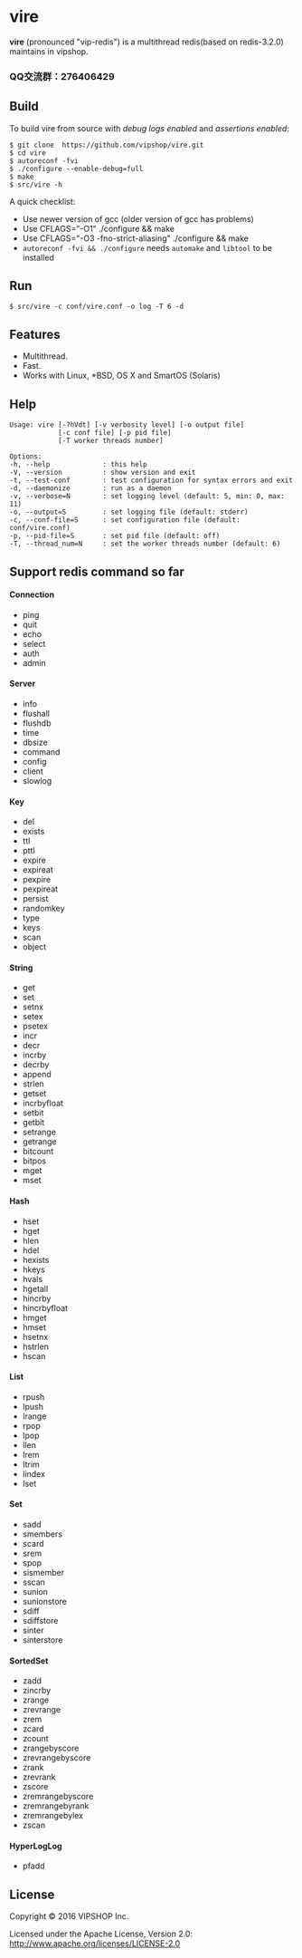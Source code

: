# vire

**vire** (pronounced "vip-redis") is a multithread redis(based on redis-3.2.0) maintains in vipshop.

### QQ交流群：276406429

## Build

To build vire from source with _debug logs enabled_ and _assertions enabled_:

    $ git clone  https://github.com/vipshop/vire.git
    $ cd vire
    $ autoreconf -fvi
    $ ./configure --enable-debug=full
    $ make
    $ src/vire -h

A quick checklist:

+ Use newer version of gcc (older version of gcc has problems)
+ Use CFLAGS="-O1" ./configure && make
+ Use CFLAGS="-O3 -fno-strict-aliasing" ./configure && make
+ `autoreconf -fvi && ./configure` needs `automake` and `libtool` to be installed

## Run

    $ src/vire -c conf/vire.conf -o log -T 6 -d

## Features

+ Multithread.
+ Fast.
+ Works with Linux, *BSD, OS X and SmartOS (Solaris)

## Help

    Usage: vire [-?hVdt] [-v verbosity level] [-o output file]
                [-c conf file] [-p pid file]
                [-T worker threads number]
    
    Options:
    -h, --help             : this help
    -V, --version          : show version and exit
    -t, --test-conf        : test configuration for syntax errors and exit
    -d, --daemonize        : run as a daemon
    -v, --verbose=N        : set logging level (default: 5, min: 0, max: 11)
    -o, --output=S         : set logging file (default: stderr)
    -c, --conf-file=S      : set configuration file (default: conf/vire.conf)
    -p, --pid-file=S       : set pid file (default: off)
    -T, --thread_num=N     : set the worker threads number (default: 6)

## Support redis command so far

#### Connection

+ ping
+ quit
+ echo
+ select
+ auth
+ admin

#### Server

+ info
+ flushall
+ flushdb
+ time
+ dbsize
+ command
+ config
+ client
+ slowlog

#### Key

+ del
+ exists
+ ttl
+ pttl
+ expire
+ expireat
+ pexpire
+ pexpireat
+ persist
+ randomkey
+ type
+ keys
+ scan
+ object

#### String

+ get
+ set
+ setnx
+ setex
+ psetex
+ incr
+ decr
+ incrby
+ decrby
+ append
+ strlen
+ getset
+ incrbyfloat
+ setbit
+ getbit
+ setrange
+ getrange
+ bitcount
+ bitpos
+ mget
+ mset

#### Hash

+ hset
+ hget
+ hlen
+ hdel
+ hexists
+ hkeys
+ hvals
+ hgetall
+ hincrby
+ hincrbyfloat
+ hmget
+ hmset
+ hsetnx
+ hstrlen
+ hscan

#### List

+ rpush
+ lpush
+ lrange
+ rpop
+ lpop
+ llen
+ lrem
+ ltrim
+ lindex
+ lset

#### Set

+ sadd
+ smembers
+ scard
+ srem
+ spop
+ sismember
+ sscan
+ sunion
+ sunionstore
+ sdiff
+ sdiffstore
+ sinter
+ sinterstore

#### SortedSet

+ zadd
+ zincrby
+ zrange
+ zrevrange
+ zrem
+ zcard
+ zcount
+ zrangebyscore
+ zrevrangebyscore
+ zrank
+ zrevrank
+ zscore
+ zremrangebyscore
+ zremrangebyrank
+ zremrangebylex
+ zscan

#### HyperLogLog

+ pfadd

## License

Copyright © 2016 VIPSHOP Inc.

Licensed under the Apache License, Version 2.0: http://www.apache.org/licenses/LICENSE-2.0
